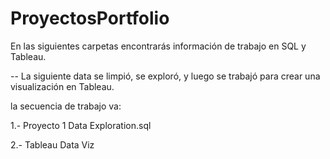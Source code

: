 # ProyectosPortfolio

En las siguientes carpetas encontrarás información de trabajo en SQL y Tableau.

-- La siguiente data se limpió, se exploró, y luego se trabajó para crear una visualización en Tableau.

la secuencia de trabajo va:

1.- Proyecto 1 Data Exploration.sql

2.- Tableau Data Viz
